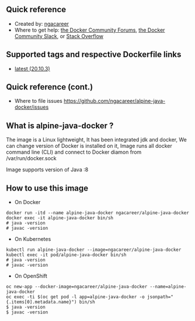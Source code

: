 ## Quick reference
- Created by: <a href="https://github.com/ngacareer">ngacareer</a>
- Where to get help: <a href="https://forums.docker.com/">the Docker Community Forums</a>, <a href="https://dockr.ly/slack">the Docker Community Slack</a>, or <a href="https://stackoverflow.com/search?tab=newest&amp;q=docker">Stack Overflow</a>

## Supported tags and respective Dockerfile links
- <a href="https://github.com/ngacareer/alpine-java-docker/blob/main/Dockerfile">latest (20.10.3)</a>

## Quick reference (cont.)
- Where to file issues <a href="https://github.com/ngacareer/alpine-java-docker/issues">https://github.com/ngacareer/alpine-java-docker/issues</a>

## What is alpine-java-docker ? 

The image is a Linux lightweight, It has been integrated jdk and docker, We can change version of Docker is installed on it, Image runs all docker command line (CLI) and connect to Docker diamon from /var/run/docker.sock

Image supports version of Java :8

## How to use this image
- On Docker 
```
docker run -itd --name alpine-java-docker ngacareer/alpine-java-docker
docker exec -it alpine-java-docker bin/sh
# java -version
# javac -version
 ```
- On Kubernetes
 ```
kubectl run alpine-java-docker --image=ngacareer/alpine-java-docker
kubectl exec -it pod/alpine-java-docker bin/sh
# java -version
# javac -version
 ```
- On OpenShift
 ```
oc new-app --docker-image=ngacareer/alpine-java-docker --name=alpine-java-docker
oc exec -ti $(oc get pod -l app=alpine-java-docker -o jsonpath="{.items[0].metadata.name}") bin/sh
$ java -version
$ javac -version
 ```

